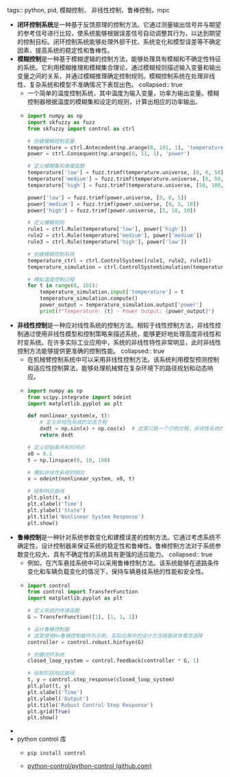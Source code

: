 tags:: python, pid, 模糊控制， 非线性控制，鲁棒控制，mpc

- **闭环控制系统**是一种基于反馈原理的控制方法。它通过测量输出信号并与期望的参考信号进行比较，使系统能够根据误差信号自动调整其行为，以达到期望的控制目标。闭环控制系统能够处理外部干扰、系统变化和模型误差等不确定因素，提高系统的稳定性和鲁棒性。
- **模糊控制**是一种基于模糊逻辑的控制方法，能够处理具有模糊和不确定性特征的系统。它利用模糊推理和模糊集合理论，通过模糊规则描述输入变量和输出变量之间的关系，并通过模糊推理确定控制规则。模糊控制系统在处理非线性、复杂系统和模型不准确情况下表现出色。
  collapsed:: true
	- 一个简单的温度控制系统，其中温度为输入变量，功率为输出变量。模糊控制器根据温度的模糊集和设定的规则，计算出相应的功率输出。
	- ```python
	  import numpy as np
	  import skfuzzy as fuzz
	  from skfuzzy import control as ctrl
	  
	  # 创建模糊控制变量
	  temperature = ctrl.Antecedent(np.arange(0, 101, 1), 'temperature')
	  power = ctrl.Consequent(np.arange(0, 11, 1), 'power')
	  
	  # 定义模糊集和隶属函数
	  temperature['low'] = fuzz.trimf(temperature.universe, [0, 0, 50])
	  temperature['medium'] = fuzz.trimf(temperature.universe, [0, 50, 100])
	  temperature['high'] = fuzz.trimf(temperature.universe, [50, 100, 100])
	  
	  power['low'] = fuzz.trimf(power.universe, [0, 0, 5])
	  power['medium'] = fuzz.trimf(power.universe, [0, 5, 10])
	  power['high'] = fuzz.trimf(power.universe, [5, 10, 10])
	  
	  # 定义模糊规则
	  rule1 = ctrl.Rule(temperature['low'], power['high'])
	  rule2 = ctrl.Rule(temperature['medium'], power['medium'])
	  rule3 = ctrl.Rule(temperature['high'], power['low'])
	  
	  # 创建模糊控制系统
	  temperature_ctrl = ctrl.ControlSystem([rule1, rule2, rule3])
	  temperature_simulation = ctrl.ControlSystemSimulation(temperature_ctrl)
	  
	  # 模拟温度控制过程
	  for t in range(0, 101):
	      temperature_simulation.input['temperature'] = t
	      temperature_simulation.compute()
	      power_output = temperature_simulation.output['power']
	      print(f"Temperature: {t} - Power Output: {power_output}")
	  ```
- **非线性控制**是一种应对线性系统的控制方法。相较于线性控制方法，非线性控制通过使用非线性模型和控制策略来描述系统，能够更好地处理高度非线性和时变系统。在许多实际工业应用中，系统的非线性特性非常明显，此时非线性控制方法能够提供更准确的控制性能。
  collapsed:: true
	- 在机械臂控制系统中可以采用非线性控制方法。该系统利用模型预测控制和适应性控制算法，能够处理机械臂在复杂环境下的路径规划和动态响应。
	- ```python
	  import numpy as np
	  from scipy.integrate import odeint
	  import matplotlib.pyplot as plt
	  
	  def nonlinear_system(x, t):
	      # 定义非线性系统的动态方程
	      dxdt = np.sin(x) + np.cos(x)  # 这里只是一个示例方程，非线性系统的具体方程根据应用场景而定
	      return dxdt
	  
	  # 定义初始条件和时间点
	  x0 = 0.1
	  t = np.linspace(0, 10, 100)
	  
	  # 模拟非线性系统的响应
	  x = odeint(nonlinear_system, x0, t)
	  
	  # 绘制响应曲线
	  plt.plot(t, x)
	  plt.xlabel('Time')
	  plt.ylabel('State')
	  plt.title('Nonlinear System Response')
	  plt.show()
	  ```
- **鲁棒控制**是一种针对系统参数变化和建模误差的控制方法。它通过考虑系统不确定性，设计控制器来保证系统的稳定性和鲁棒性。鲁棒控制方法对于系统参数变化较大、具有不确定性的系统具有更强的适应能力。
  collapsed:: true
	- 例如，在汽车悬挂系统中可以采用鲁棒控制方法。该系统能够在道路条件变化和车辆负载变化的情况下，保持车辆悬挂系统的性能和安全性。
	- ```python
	  import control
	  from control import TransferFunction
	  import matplotlib.pyplot as plt
	  
	  # 定义系统的传递函数
	  G = TransferFunction([1], [1, 1, 1])
	  
	  # 设计鲁棒控制器
	  # 这里使用H∞鲁棒控制器作为示例，实际应用中的设计方法根据具体需求选择
	  controller = control.robust.hinfsyn(G)
	  
	  # 创建闭环系统
	  closed_loop_system = control.feedback(controller * G, 1)
	  
	  # 绘制阶跃响应曲线
	  t, y = control.step_response(closed_loop_system)
	  plt.plot(t, y)
	  plt.xlabel('Time')
	  plt.ylabel('Output')
	  plt.title('Robust Control Step Response')
	  plt.grid(True)
	  plt.show()
	  ```
-
- python control 库
	- ```
	  pip install control
	  ```
	- [python-control/python-control (github.com)](https://github.com/python-control/python-control)